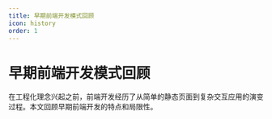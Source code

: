 ```yaml
---
title: 早期前端开发模式回顾
icon: history
order: 1
---
```


# 早期前端开发模式回顾

在工程化理念兴起之前，前端开发经历了从简单的静态页面到复杂交互应用的演变过程。本文回顾早期前端开发的特点和局限性。

